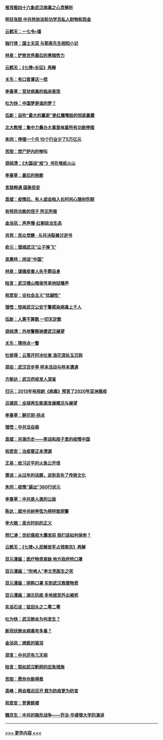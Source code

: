 #### [推背图四十六象武汉病毒之心灵解析](../pages/nsc993/n11911761.md?t=03031731) 
#### [明目张胆 中共抢劫法轮功学员私人财物和现金](../pages/nsc993/n11910262.md?t=03031731) 
#### [云鹤天：一七令▪墙](../pages/nsc993/n11910627.md?t=03031731) 
#### [独行侠：国士无双 与郭泉先生相知小记](../pages/nsc993/n11910613.md?t=03031731) 
#### [林泉：铲除世界最后的黑暗势力](../pages/nsc993/n11909320.md?t=03031731) 
#### [云鹤天：《七律▪长征》再解](../pages/nsc993/n11909327.md?t=03031731) 
#### [关乐：有口皆罩这一捂](../pages/nsc993/n11908393.md?t=03031731) 
#### [李春草：官状病毒的临床表现](../pages/nsc993/n11908339.md?t=03031731) 
#### [吐为快：中国梦是谁的梦？](../pages/nsc993/n11906564.md?t=03031731) 
#### [伍新：自吹“最大的赢家”是红魔嘴脸的彻底暴露](../pages/nsc993/n11906407.md?t=03031731) 
#### [北大教授：集中力量办大事意味着所有功能停摆](../pages/nsc993/n11904800.md?t=03031731) 
#### [朱同：停摆一个月 10个行业少了5万亿元](../pages/nsc993/n11904498.md?t=03031731) 
#### [苦胆：焚尸炉内的惨叫](../pages/nsc993/n11904479.md?t=03031731) 
#### [郑纯清：《大国战“疫”》书在堆纸火山](../pages/nsc993/n11904450.md?t=03031731) 
#### [李春草：最后的挽歌](../pages/nsc993/n11904441.md?t=03031731) 
#### [言路畅通 国泰民安](../pages/nsc993/n11904222.md?t=03031731) 
#### [袁斌：疫情后，有人或会陷入长时间心理创伤期](../pages/nsc993/n11901514.md?t=03031731) 
#### [有特异功能的侄子 所见所做](../pages/nsc993/n11901154.md?t=03031731) 
#### [金浴凤：声声慢‧红朝政治生态](../pages/nsc993/n11899553.md?t=03031731) 
#### [肖邦：民众觉醒 · 与共决裂兼讨逆书](../pages/nsc993/n11898435.md?t=03031731) 
#### [俞元：饿城武汉“让子弹飞”](../pages/nsc993/n11898344.md?t=03031731) 
#### [吴惠林：闲话“中国”](../pages/nsc993/n11898182.md?t=03031731) 
#### [林泉：谋瘟疫害人失手葬自身](../pages/nsc993/n11897892.md?t=03031731) 
#### [陆言：武汉楼山暗夜传来地狱嚎声](../pages/nsc993/n11897033.md?t=03031731) 
#### [祝君安：论社会主义“优越性”](../pages/nsc993/n11897005.md?t=03031731) 
#### [理悟：惊闻武汉公安干警感染病毒上千人](../pages/nsc993/n11896947.md?t=03031731) 
#### [伍新：人算不算数 一切天定数](../pages/nsc993/n11893372.md?t=03031731) 
#### [郑纯清：外地警察驰援武汉展望](../pages/nsc993/n11893115.md?t=03031731) 
#### [关乐：猜拐点一瞥](../pages/nsc993/n11893020.md?t=03031731) 
#### [杜彼得：云落开时冰吐鉴 浪花深处玉沉钩](../pages/nsc993/n11892107.md?t=03031731) 
#### [郑岩：武汉百步亭 样本活动与样本遭遇](../pages/nsc993/n11892310.md?t=03031731) 
#### [方能达：武汉疠疫发人深省](../pages/nsc993/n11891376.md?t=03031731) 
#### [归元：2013年电视剧《病毒》预言了2020年亚洲瘟疫](../pages/nsc993/n11891126.md?t=03031731) 
#### [吕锡民：全球再生能源发展概况与展望](../pages/nsc993/n11890613.md?t=03031731) 
#### [李春草：醉花阴·拐点](../pages/nsc993/n11890567.md?t=03031731) 
#### [理悟：中共当自毙](../pages/nsc993/n11890559.md?t=03031731) 
#### [袁斌：另类历史——笑话和段子里的疫情中国](../pages/nsc993/n11889243.md?t=03031731) 
#### [祝君安：治疫要正本清源](../pages/nsc993/n11889085.md?t=03031731) 
#### [王易：给习近平的火急公开信](../pages/nsc993/n11888225.md?t=03031731) 
#### [萧进：从过年的话题，说到丢失了传统文化](../pages/nsc993/n11887732.md?t=03031731) 
#### [朱同：疫情“逼出”360行状元](../pages/nsc993/n11887678.md?t=03031731) 
#### [李春草：中共是人类的公敌](../pages/nsc993/n11887656.md?t=03031731) 
#### [陈达：就中共树李弦为榜样致网警](../pages/nsc993/n11887625.md?t=03031731) 
#### [李大眼：高光时刻的正义](../pages/nsc993/n11887585.md?t=03031731) 
#### [邢仁涛：世纪瘟疫大爆发前 我们该如何保命？](../pages/nsc993/n11887535.md?t=03031731) 
#### [云鹤天：《七律▪人民解放军占领南京》再解](../pages/nsc993/n11887524.md?t=03031731) 
#### [双元漫画：医疗物资紧缺 地方政府抢口罩](../pages/nsc993/n11884744.md?t=03031731) 
#### [双元漫画：“吹哨人”李文亮医生之死](../pages/nsc993/n11884705.md?t=03031731) 
#### [双元漫画：网购口罩 买到武汉救援物资](../pages/nsc993/n11884670.md?t=03031731) 
#### [双元漫画：湖北抗疫 多地居民外出被抓](../pages/nsc993/n11884643.md?t=03031731) 
#### [实话石说：猛回头之二零二零](../pages/nsc993/n11883968.md?t=03031731) 
#### [吐为快：武汉肺炎为何发生？](../pages/nsc993/n11882180.md?t=03031731) 
#### [新冠状肺炎病毒有多毒？](../pages/nsc993/n11881790.md?t=03031731) 
#### [金浴凤：绑匪的猫泪](../pages/nsc993/n11880664.md?t=03031731) 
#### [郑言：中共还有几天闹](../pages/nsc993/n11880645.md?t=03031731) 
#### [陆言：假如武汉断网的应急措施](../pages/nsc993/n11880619.md?t=03031731) 
#### [苦胆：愿你也能得救](../pages/nsc993/n11880601.md?t=03031731) 
#### [高峰：两会推迟召开  既为防疫更为防变](../pages/nsc993/n11879977.md?t=03031731) 
#### [祝君安：登黄鹤楼](../pages/nsc993/n11880583.md?t=03031731) 
#### [魏京生：中共的隐形战争——乔治‧华盛顿大学的演讲](../pages/nsc993/n11879765.md?t=03031731) 

----
#### [ >>> 更早内容 <<< ](../indexes/nsc993-earlier.md)

